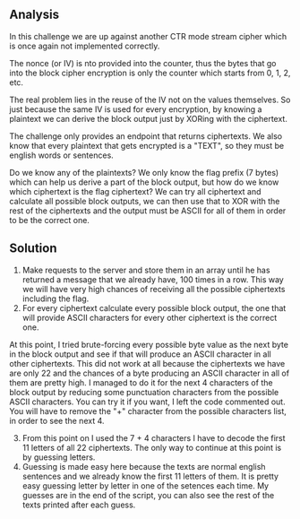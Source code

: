 ## Analysis
In this challenge we are up against another CTR mode stream cipher which is once again not implemented correctly.

The nonce (or IV) is nto provided into the counter, thus the bytes that go into the block cipher encryption is only the counter which starts from 0, 1, 2, etc.

The real problem lies in the reuse of the IV not on the values themselves. So just because the same IV is used for every encryption, by knowing a plaintext we can derive the block output just by XORing with the ciphertext.

The challenge only provides an endpoint that returns ciphertexts. We also know that every plaintext that gets encrypted is a "TEXT", so they must be english words or sentences.

Do we know any of the plaintexts? We only know the flag prefix (7 bytes) which can help us derive a part of the block output, but how do we know which ciphertext is the flag ciphertext? We can try all ciphertext and calculate all possible block outputs, we can then use that to XOR with the rest of the ciphertexts and the output must be ASCII for all of them in order to be the correct one.

## Solution
1. Make requests to the server and store them in an array until he has returned a message that we already have, 100 times in a row. This way we will have very high chances of receiving all the possible ciphertexts including the flag.
2. For every ciphertext calculate every possible block output, the one that will provide ASCII characters for every other ciphertext is the correct one.

At this point, I tried brute-forcing every possible byte value as the next byte in the block output and see if that will produce an ASCII character in all other ciphertexts. This did not work at all because the ciphertexts we have are only 22 and the chances of a byte producing an ASCII character in all of them are pretty high.
I managed to do it for the next 4 characters of the block output by reducing some punctuation characters from the possible ASCII characters. You can try it if you want, I left the code commented out. You will have to remove the "+" character from the possible characters list, in order to see the next 4.

3. From this point on I used the 7 + 4 characters I have to decode the first 11 letters of all 22 ciphertexts. The only way to continue at this point is by guessing letters.
4. Guessing is made easy here because the texts are normal english sentences and we already know the first 11 letters of them. It is pretty easy guessing letter by letter in one of the setences each time. My guesses are in the end of the script, you can also see the rest of the texts printed after each guess.